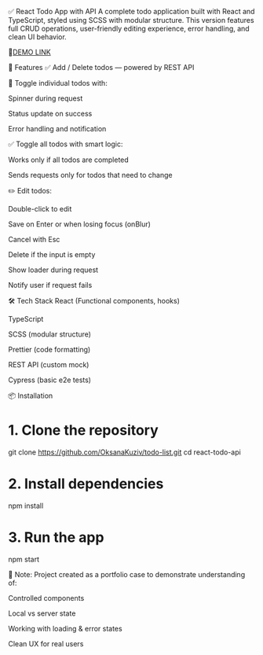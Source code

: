 ✅ React Todo App with API
A complete todo application built with React and TypeScript, styled using SCSS with modular structure. This version features full CRUD operations, user-friendly editing experience, error handling, and clean UI behavior.

🔗[DEMO LINK](https://oksanakuziv.github.io/todo-list/)

🚀 Features
✅ Add / Delete todos — powered by REST API

🔁 Toggle individual todos with:

Spinner during request

Status update on success

Error handling and notification

✅ Toggle all todos with smart logic:

Works only if all todos are completed

Sends requests only for todos that need to change

✏️ Edit todos:

Double-click to edit

Save on Enter or when losing focus (onBlur)

Cancel with Esc

Delete if the input is empty

Show loader during request

Notify user if request fails

🛠 Tech Stack
React (Functional components, hooks)

TypeScript

SCSS (modular structure)

Prettier (code formatting)

REST API (custom mock)

Cypress (basic e2e tests)

📦 Installation

# 1. Clone the repository
git clone https://github.com/OksanaKuziv/todo-list.git
cd react-todo-api

# 2. Install dependencies
npm install

# 3. Run the app
npm start

🔄 Note: Project created as a portfolio case to demonstrate understanding of:

Controlled components

Local vs server state

Working with loading & error states

Clean UX for real users
